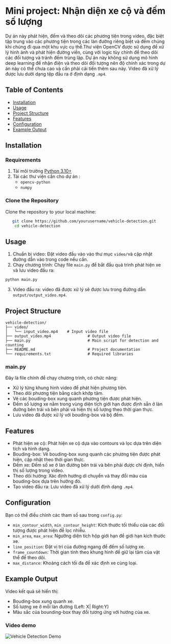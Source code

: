 # Mini project: Nhận diện xe cộ và đếm số lượng

Dự án này phát hiện, đếm và theo dõi các phương tiện trong video, đặc biệt tập trung vào các phương tiện trong các làn đường riêng biệt và đếm chúng khi chúng đi qua một khu vực cụ thể.Thư viện OpenCV được sử dụng để xử lý hình ảnh và phát hiện đường viền, cùng với logic tùy chỉnh để theo dõi các đối tượng và tránh đếm trùng lặp. Dự án này không sử dụng mô hình deep learning để nhận điện và theo dõi đối tượng nên độ chính xác trong dự án này có thể chưa cao và cần phải cải tiến thêm sau này. Video đã xử lý được lưu dưới dạng tệp đầu ra ở định dạng `.mp4`.

## Table of Contents

- [Installation](#installation)
- [Usage](#usage)
- [Project Structure](#project-structure)
- [Features](#features)
- [Configuration](#configuration)
- [Example Output](#example-output)

## Installation
### Requirements

1. Tải môi trường  [Python 3.10+](https://www.python.org/downloads/)
2. Tải các thư viện cần cho dự án :
    - `opencv-python`
   - `numpy`
### Clone the Repository
Clone the repository to your local machine:
```bash
   git clone https://github.com/yourusername/vehicle-detection.git
    cd vehicle-detection
```
## Usage
1. Chuẩn bị video: Đặt video đầu vào vào thư mục `video/`và cập nhật đường dẫn vào trong code nếu cần.
2. Chạy chương trình: Chạy file `main.py` để bắt đầu quá trình phát hiện xe và lưu video đầu ra:
```bash
python main.py
```
3. Video đầu ra: video đã được xử lý sẽ được lưu trong đường dẫn `output/output_video.mp4`.

## Project Structure
```
vehicle-detection/
├── video/
│   └── input_video.mp4    # Input video file
├── output_video.mp4                # Output video file
├── main.py                         # Main script for detection and counting
├── README.md                       # Project documentation
└── requirements.txt                # Required libraries
```
### main.py
Đây là file chính để chạy chương trình, có chức năng:
- Xử lý từng khung hình video để phát hiện phương tiện.
- Theo dõi phương tiện bằng cách khớp tâm.
- Vẽ các bouding-box xung quanh phương tiện được phát hiện.
- Đếm số lượng xe nằm trong vùng diện tích giới hạn được định sẵn ở làn đường bên trái và bên phải và hiện thị số lượng theo thời gian thực.
- Lưu video đã được xử lý với bouding-box và bộ đếm.

## Features
- Phát hiện xe cộ: Phát hiện xe cộ dựa vào contours và lọc dựa trên diện tích và hình dạng.
- Bouding-box: Vẽ bouding-box xung quanh các phương tiện được phát hiện, cập nhật theo thời gian thực.
- Đếm xe: Đếm số xe ở làn đường bên trái và bên phải được chỉ định, hiển thị số lượng trong video.
- Theo dõi hướng: Xác định hướng di chuyển và thay đổi màu của bouding-box dựa trên hướng đó.
- Tạo video đầu ra: Lưu video đã xử lý dưới định dạng `.mp4`.

## Configuration
Bạn có thể điều chỉnh các tham số sau trong `config.py`:
- `min_contour_width`, `min_contour_height`: Kích thước tối thiểu của các đối tượng được phát hiện để lọc nhiễu.
- `min_area`, `max_area`: Ngưỡng diện tích hộp giới hạn để giới hạn kích thước xe.
- `line_position`: Đặt vị trí của đường ngang để đếm số lượng xe.
- `frame_countdown`: Thời gian tính theo khung hình để giữ lại tâm của vật thể để theo dõi.
- `max_distance`: Khoảng cách tối đa để xác định xe cùng loại.

## Example Output
Video kết quả sẽ hiển thị: 
- Bouding-box xung quanh xe.
- Số lượng xe ở mỗi làn đường (Left: X| Right:Y)
- Màu sắc của bounding-box thay đổi tương ứng với hướng của xe.

### Video demo
![Vehicle Detection Demo](output/output_video.gif)
